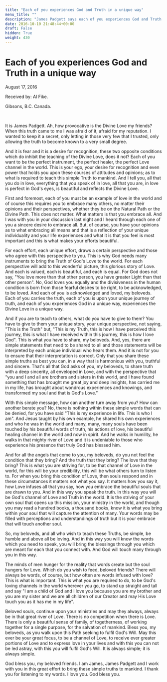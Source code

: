 ```yaml
---
title: "Each of you experiences God and Truth in a unique way"
menu_title: ""
description: "James Padgett says each of you experiences God and Truth in a unique way"
date: 2016-10-10 21:48:44+00:00
draft: False
hidden: True
weight: 430
---
```

# Each of you experiences God and Truth in a unique way

August 17, 2016

Received by: Al Fike.

Gibsons, B.C. Canada.

 

It is James Padgett. Ah, how provocative is the Divine Love my friends? When this truth came to me I was afraid of it, afraid for my reputation. I wanted to keep it a secret, only letting in those very few that I trusted, only allowing the truth to become known to a very small degree. 

And it is fear and it is a desire for recognition, these two opposite conditions which do inhibit the teaching of the Divine Love, does it not? Each of you want to be the perfect instrument, the perfect healer, the perfect Love channel in the world. This is your ego, your desire for recognition and even power that holds you upon these courses of attitudes and opinions; as to what is required to teach this simple Truth to mankind. And I tell you, all that you do in love, everything that you speak of in love, all that you are, in love is perfect in God's eyes, is beautiful and reflects the Divine Love. 

First and foremost, each of you must be an example of love in the world and of course this requires you to embrace many others, no matter their opinions and their perspectives, whether they be on the Natural Path or the Divine Path. This does not matter. What matters is that you embrace all. And I was with you in your discussion last night and I heard through each one of you a sincere desire to embrace all. But, of course, you have your opinions as to what embracing all means and that is a reflection of your unique individuality and your life experiences and what it is that you feel is most important and this is what makes your efforts beautiful. 

For each effort, each unique effort, draws a certain perspective and those who agree with this perspective to you. This is why God needs many instruments to bring the Truth of God's Love to the world. For each perspective will add to this wonderful picture, this glorious story of Love. And each is valued, each is beautiful, and each is equal. For God does not say, "You love more than that other person, you have greater Light than that other person". No, God loves you equally and the divisiveness in the human condition is born from those fearful desires to be right, to be acknowledged, to be loved. And each of you is acknowledged and loved, my beloveds. Each of you carries the truth, each of you is upon your unique journey of truth, and each of you experiences God in a unique way, experiences the Divine Love in a unique way.

And if you are to teach to others, what do you have to give to them? You have to give to them your unique story, your unique perspective, not saying, "This is the Truth" but, "This is my Truth, this is how I have perceived this journey, this is what I have received within this journey, this is how I love God". This is what you have to share, my beloveds. And, yes, there are simple statements that need to be shared to all and those statements will be interpreted by each unique individual who hears them. And it is not for you to ensure that their interpretation is correct. Only that you share these simple truths as best you can, in a way that is harmonious with you, truthful and sincere. That's all that God asks of you, my beloveds, to share truth with a deep sincerity, all enveloped in Love, and with the perspective that “you and I and all are brothers and sisters in this world, and I have found something that has brought me great joy and deep insights, has carried me in my life, has brought about wondrous experiences and knowings, and transformed my soul and that is God's Love.” 

With this simple message, how can another turn away from you? How can another berate you? No, there is nothing within these simple words that can be denied, for you have said "This is my experience in life. This is who I am". And Jesus taught by his own example, he shared his own experiences and who he was in the world and many, many, many souls have been touched by his beautiful words of truth, his actions of love, his beautiful healing channel in the world and now in spirit. And he walks in humility, he walks in that mighty river of Love and it is undeniable to those who experience his presence that truly God has blessed him. 

And for all the angels that come to you, my beloveds, do you not feel the condition that they bring? And the truth that they bring? The love that they bring? This is what you are striving for, to be that channel of Love in the world, for this will be your credibility, this will be what others turn to listen to. For when you bring this condition of Love, then souls respond and in these circumstances it matters not what you say. It matters how you say it, how Love infuses all that you say, how you embrace the beautiful souls that are drawn to you. And in this way you speak the truth. In this way you will be God's channel of Love and Truth in the world. It is the striving of your own soul that opens up this mission, your ministry in the world, and though you may read a hundred books, a thousand books, know it is what you bring within your soul that will capture the attention of many. Your words may be filled with perceptions and understandings of truth but it is your embrace that will touch another soul. 

So, my beloveds, and all who wish to teach these Truths, be simple, be humble and above all be loving. And in this way you will know the words which you need to speak, you will bring the blessings through you which are meant for each that you connect with. And God will touch many through you in this way. 

The minds of men hunger for the reality that words create but the soul hungers for Love. Which do you wish to feed, beloved friends? There will always be words, of course, but how often are words infused with love? This is what is important. This is what you are required to do, to be God's loving channels in the world wherever you go, to stand up straight and tall and say "I am a child of God and I love you because you are my brother and you are my sister and we are all children of our Creator and may His Love touch you as it has me in my life". 

Beloved souls, continue upon your ministries and may they always, always be in that great river of Love. There is no competition when there is Love. There is only a beautiful sense of family, of togetherness, of working together for a single purpose, for the salvation of mankind. Bless you, my beloveds, as you walk upon this Path seeking to fulfil God's Will. May this ever be your great focus, to be a channel of Love, to receive ever greater portions of Love and to express love in your lives and with this you can not be led astray, with this you will fulfil God's Will. It is always simple; it is always simple. 

God bless you, my beloved friends. I am James, James Padgett and I work with you in this great effort to bring these simple truths to mankind. I thank you for listening to my words. I love you. God bless you.
